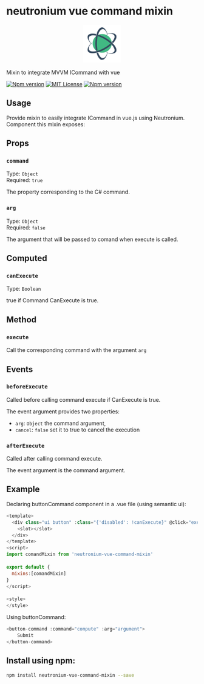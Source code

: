 # neutronium vue command mixin
<p align="center"><img width="100"src="https://raw.githubusercontent.com/David-Desmaisons/neutronium-vue/master/template/src/assets/logo.png"></p>
Mixin to integrate MVVM ICommand with vue

[![Npm version](https://img.shields.io/npm/v/neutronium-vue-command-mixin.svg?maxAge=2592000)](https://www.npmjs.com/package/neutronium-vue-command-mixin)
[![MIT License](https://img.shields.io/github/license/David-Desmaisons/neutronium-vue-command-mixin.svg)](https://github.com/David-Desmaisons/neutronium-vue-command-mixin/blob/master/LICENSE)
[![Npm version](https://img.shields.io/npm/v/neutronium-vue-command-mixin.svg?maxAge=2592000)](https://www.npmjs.com/package/neutronium-vue-command-mixin)

## Usage
Provide mixin to easily integrate ICommand in vue.js using Neutronium.
Component this mixin exposes:

## Props
### `command`
Type: `Object`<br>
Required: `true`<br>

The property corresponding to the C# command.

### `arg`
Type: `Object`<br>
Required: `false`

The argument that will be passed to comand when execute is called.

## Computed
### `canExecute`
Type: `Boolean`<br>

true if Command CanExecute is true.

## Method
### `execute`

Call the corresponding command with the argument `arg`

## Events
### `beforeExecute`

Called before calling command execute if CanExecute is true. 

The event argument provides two properties: 
* `arg`: `Object` the command argument, 
* `cancel`: `false` set it to true to cancel the execution

### `afterExecute`

Called after calling command execute. 

The event argument is the command argument. 

## Example
Declaring buttonCommand component in a .vue file (using semantic ui):
 
```javascript
<template>
  <div class="ui button" :class="{'disabled': !canExecute}" @click="execute">   
    <slot></slot>  
  </div>
</template>
<script>
import comandMixin from 'neutronium-vue-command-mixin'

export default {
  mixins:[comandMixin]
}
</script>

<style>
</style>
```

Using buttonCommand:

```javascript
<button-command :command="compute" :arg="argument">
	Submit
</button-command> 
```


## Install using npm:
```bash
npm install neutronium-vue-command-mixin --save
```
